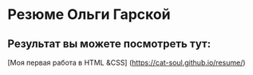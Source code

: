 # Резюме Ольги Гарской
## Результат вы можете посмотреть тут:

[Моя первая работа в HTML &CSS] (https://cat-soul.github.io/resume/)

